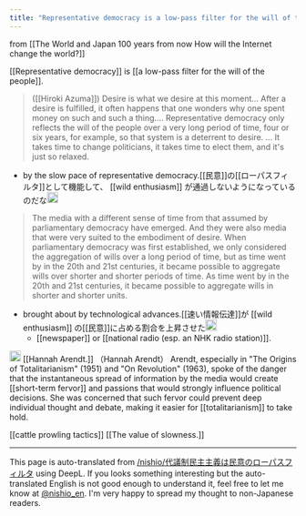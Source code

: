```yaml
---
title: "Representative democracy is a low-pass filter for the will of the people"
---
```


from  [[The World and Japan 100 years from now How will the Internet change the world?]]

[[Representative democracy]] is [[a low-pass filter for the will of the people]].
> ([[Hiroki Azuma]]) Desire is what we desire at this moment... After a desire is fulfilled, it often happens that one wonders why one spent money on such and such a thing.... Representative democracy only reflects the will of the people over a very long period of time, four or six years, for example, so that system is a deterrent to desire. ... It takes time to change politicians, it takes time to elect them, and it's just so relaxed.
- by the slow pace of representative democracy.[[民意]]の[[ローパスフィルタ]]として機能して、 [[wild enthusiasm]] が通過しないようになっているのだな<img src='https://scrapbox.io/api/pages/nishio-en/nishio/icon' alt='nishio.icon' height="19.5"/>
> The media with a different sense of time from that assumed by parliamentary democracy have emerged. And they were also media that were very suited to the embodiment of desire.
>  When parliamentary democracy was first established, we only considered the aggregation of wills over a long period of time, but as time went by in the 20th and 21st centuries, it became possible to aggregate wills over shorter and shorter periods of time. As time went by in the 20th and 21st centuries, it became possible to aggregate wills in shorter and shorter units.
- brought about by technological advances.[[速い情報伝達]]が [[wild enthusiasm]] の[[民意]]に占める割合を上昇させた<img src='https://scrapbox.io/api/pages/nishio-en/nishio/icon' alt='nishio.icon' height="19.5"/>
    - [[newspaper]] or [[national radio (esp. an NHK radio station)]].

<img src='https://scrapbox.io/api/pages/nishio-en/gpt/icon' alt='gpt.icon' height="19.5"/> [[Hannah Arendt.]] （Hannah Arendt）
Arendt, especially in "The Origins of Totalitarianism" (1951) and "On Revolution" (1963), spoke of the danger that the instantaneous spread of information by the media would create [[short-term fervor]] and passions that would strongly influence political decisions. She was concerned that such fervor could prevent deep individual thought and debate, making it easier for [[totalitarianism]] to take hold.

[[cattle prowling tactics]]
[[The value of slowness.]]

---
This page is auto-translated from [/nishio/代議制民主主義は民意のローパスフィルタ](https://scrapbox.io/nishio/代議制民主主義は民意のローパスフィルタ) using DeepL. If you looks something interesting but the auto-translated English is not good enough to understand it, feel free to let me know at [@nishio_en](https://twitter.com/nishio_en). I'm very happy to spread my thought to non-Japanese readers.